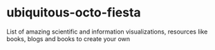 # ubiquitous-octo-fiesta
List of amazing scientific and information visualizations, resources like books, blogs and books to create your own
